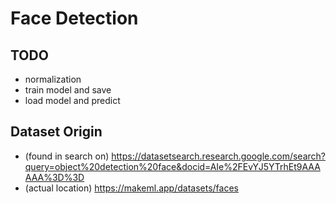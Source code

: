 # Face Detection

## TODO
* normalization
* train model and save
* load model and predict

## Dataset Origin
* (found in search on) https://datasetsearch.research.google.com/search?query=object%20detection%20face&docid=AIe%2FEvYJ5YTrhEt9AAAAAA%3D%3D
* (actual location) https://makeml.app/datasets/faces